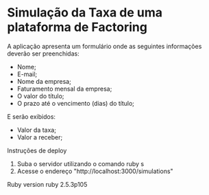 # Simulação da Taxa de uma plataforma de Factoring

A aplicação apresenta um formulário onde as seguintes informações deverão ser preenchidas: 
* Nome;
* E-mail;
* Nome da empresa;
* Faturamento mensal da empresa;
* O valor do título;
* O prazo até o vencimento (dias) do título;


E serão exibidos:
* Valor da taxa;
* Valor a receber;


Instruções de deploy
1. Suba o servidor utilizando o comando ruby s
2. Acesse o endereço "http://localhost:3000/simulations"

Ruby version
ruby 2.5.3p105 
